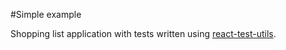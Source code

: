 #Simple example

Shopping list application with tests written using [react-test-utils](https://facebook.github.io/react/docs/test-utils.html).
